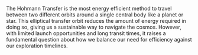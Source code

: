 
The Hohmann Transfer is the most energy efficient method to travel between two different orbits around a single central body like a planet or star. This elliptical transfer orbit reduces the amount of energy required in doing so, giving us a sustainable way to navigate the cosmos. However, with limited launch opportunities and long transit times, it raises a fundamental question about how we balance our need for efficiency against our exploration timelines.

